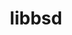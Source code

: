 ---
title: "libbsd"
layout: cache
categories: [package, v0.18.1]
meta: {"versions": ["0.11.5"], "compilers": ["gcc@=7.3.1", "gcc@=7.5.0", "gcc@=8.4.0"], "oss": ["amzn2", "ubuntu18.04"], "platforms": ["linux"], "targets": ["aarch64", "graviton2", "x86_64", "x86_64_v3", "x86_64_v4"], "stacks": ["aws-ahug", "aws-ahug-aarch64", "aws-isc", "aws-isc-aarch64", "build_systems", "data-vis-sdk", "e4s", "radiuss", "root", "tutorial"], "num_specs": 6, "num_specs_by_stack": {"radiuss": 1, "build_systems": 1, "root": 6, "e4s": 1, "tutorial": 2, "data-vis-sdk": 1, "aws-ahug": 2, "aws-isc": 2, "aws-ahug-aarch64": 2, "aws-isc-aarch64": 2}}
spec_details: [{"hash": "zliunm4fyuu772mhwsxf46t7se5sssu5", "compiler": "gcc@=7.5.0", "versions": ["0.11.5"], "os": "ubuntu18.04", "platform": "linux", "target": "x86_64", "variants": [], "stacks": ["radiuss", "build_systems", "root", "e4s", "tutorial", "data-vis-sdk"], "size": "-", "tarball": "https://binaries.spack.io/v0.18.1/build_cache/linux-ubuntu18.04-x86_64/gcc-7.5.0/libbsd-0.11.5/linux-ubuntu18.04-x86_64-gcc-7.5.0-libbsd-0.11.5-zliunm4fyuu772mhwsxf46t7se5sssu5.spack"}, {"hash": "kzk73dqc4m3rhmonepalujn6ndnoaeym", "compiler": "gcc@=7.3.1", "versions": ["0.11.5"], "os": "amzn2", "platform": "linux", "target": "x86_64_v4", "variants": [], "stacks": ["aws-ahug", "aws-isc", "root"], "size": "-", "tarball": "https://binaries.spack.io/v0.18.1/build_cache/linux-amzn2-x86_64_v4/gcc-7.3.1/libbsd-0.11.5/linux-amzn2-x86_64_v4-gcc-7.3.1-libbsd-0.11.5-kzk73dqc4m3rhmonepalujn6ndnoaeym.spack"}, {"hash": "4wd4wmphzjyrbhytbqbucjww4pdabace", "compiler": "gcc@=7.3.1", "versions": ["0.11.5"], "os": "amzn2", "platform": "linux", "target": "graviton2", "variants": [], "stacks": ["root", "aws-ahug-aarch64", "aws-isc-aarch64"], "size": "-", "tarball": "https://binaries.spack.io/v0.18.1/build_cache/linux-amzn2-graviton2/gcc-7.3.1/libbsd-0.11.5/linux-amzn2-graviton2-gcc-7.3.1-libbsd-0.11.5-4wd4wmphzjyrbhytbqbucjww4pdabace.spack"}, {"hash": "io5kv3moimpczdrfvy7rgt7m5umta6cj", "compiler": "gcc@=7.3.1", "versions": ["0.11.5"], "os": "amzn2", "platform": "linux", "target": "aarch64", "variants": [], "stacks": ["root", "aws-ahug-aarch64", "aws-isc-aarch64"], "size": "-", "tarball": "https://binaries.spack.io/v0.18.1/build_cache/linux-amzn2-aarch64/gcc-7.3.1/libbsd-0.11.5/linux-amzn2-aarch64-gcc-7.3.1-libbsd-0.11.5-io5kv3moimpczdrfvy7rgt7m5umta6cj.spack"}, {"hash": "64q2lhci4yuo6d3aweggkyalxexdofqg", "compiler": "gcc@=7.3.1", "versions": ["0.11.5"], "os": "amzn2", "platform": "linux", "target": "x86_64_v3", "variants": [], "stacks": ["aws-ahug", "aws-isc", "root"], "size": "-", "tarball": "https://binaries.spack.io/v0.18.1/build_cache/linux-amzn2-x86_64_v3/gcc-7.3.1/libbsd-0.11.5/linux-amzn2-x86_64_v3-gcc-7.3.1-libbsd-0.11.5-64q2lhci4yuo6d3aweggkyalxexdofqg.spack"}, {"hash": "v2foqu3chqoz7isqtv2m4kxddvk5oatw", "compiler": "gcc@=8.4.0", "versions": ["0.11.5"], "os": "ubuntu18.04", "platform": "linux", "target": "x86_64", "variants": [], "stacks": ["root", "tutorial"], "size": "-", "tarball": "https://binaries.spack.io/v0.18.1/build_cache/linux-ubuntu18.04-x86_64/gcc-8.4.0/libbsd-0.11.5/linux-ubuntu18.04-x86_64-gcc-8.4.0-libbsd-0.11.5-v2foqu3chqoz7isqtv2m4kxddvk5oatw.spack"}]
---